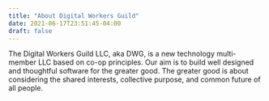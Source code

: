 ```yaml
---
title: "About Digital Workers Guild"
date: 2021-06-17T23:51:45-04:00
draft: false
---
```




The Digital Workers Guild LLC, aka DWG, is a new technology multi-member LLC based on co-op principles. Our aim is to build well designed and thoughtful software for the greater good. The greater good is about considering the shared interests, collective purpose, and common future of all people.